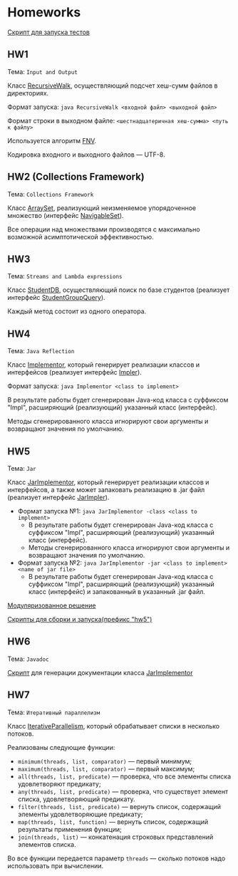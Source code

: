 # Homeworks
[Скрипт для запуска тестов](scripts/hw_test.sh)

## HW1
Тема: `Input and Output`

Класс [RecursiveWalk](java/ru/ifmo/rain/valeyev/walk/RecursiveWalk.java), осуществляющий подсчет хеш-сумм файлов в директориях.

Формат запуска: `java RecursiveWalk <входной файл> <выходной файл>`

Формат строки в выходном файле: `<шестнадцатеричная хеш-сумма> <путь к файлу>`

Используется алгоритм [FNV](https://ru.wikipedia.org/wiki/FNV.html).

Кодировка входного и выходного файлов — UTF-8.

## HW2 (Collections Framework)
Тема: `Collections Framework`

Класс [ArraySet](java/ru/ifmo/rain/valeyev/arrayset/ArraySet.java), реализующий неизменяемое упорядоченное множество (интерфейс [NavigableSet](https://docs.oracle.com/en/java/javase/11/docs/api/java.base/java/util/NavigableSet.html)).

Все операции над множествами производятся с максимально возможной асимптотической эффективностью.

## HW3
Тема: `Streams and Lambda expressions`

Класс [StudentDB](java/ru/ifmo/rain/valeyev/student/StudentDB.java), осуществляющий поиск по базе студентов (реализует интерфейс [StudentGroupQuery](../modules/info.kgeorgiy.java.advanced.student/info/kgeorgiy/java/advanced/student/StudentGroupQuery.java)).

Каждый метод состоит из одного оператора.

## HW4
Тема: `Java Reflection`

Класс [Implementor](java/ru/ifmo/rain/valeyev/implementor/Implementor.java), который генерирует реализации классов и интерфейсов (реализует интерфейс [Impler](../modules/info.kgeorgiy.java.advanced.implementor/info/kgeorgiy/java/advanced/implementor/Impler.java)).

Формат запуска: `java Implementor <class to implement>`

В результате работы будет сгенерирован Java-код класса с суффиксом "Impl", расширяющий (реализующий) указанный класс (интерфейс).

Методы сгенерированного класса игнорируют свои аргументы и возвращают значения по умолчанию.

## HW5
Тема: `Jar`

Класс [JarImplementor](java/ru/ifmo/rain/valeyev/implementor/JarImplementor.java), который генерирует реализации классов и интерфейсов, а также может запаковать реализацию в .jar файл (реализует интерфейс [JarImpler](../modules/info.kgeorgiy.java.advanced.implementor/info/kgeorgiy/java/advanced/implementor/JarImpler.java)).

* Формат запуска №1: `java JarImplementor -class <class to implement>`
  * В результате работы будет сгенерирован Java-код класса с суффиксом "Impl", расширяющий (реализующий) указанный класс (интерфейс).
  * Методы сгенерированного класса игнорируют свои аргументы и возвращают значения по умолчанию.
* Формат запуска №2: `java JarImplementor -jar <class to implement> <name of jar file>`
  * В результате работы будет сгенерирован Java-код класса с суффиксом "Impl", расширяющий (реализующий) указанный класс (интерфейс) и запакованный в указанный .jar файл.

[Модуляризованное решение](java-modules/ru.ifmo.rain.valeyev.implementor/)

[Скрипты для сборки и запуска(префикс "hw5")](scripts/)

## HW6
Тема: `Javadoc`

[Скрипт](scripts/hw6_javadoc.sh) для генерации документации класса [JarImplementor](java/ru/ifmo/rain/valeyev/implementor/JarImplementor.java)

## HW7
Тема: `Итеративный параллелизм`

Класс [IterativeParallelism](java/ru/ifmo/rain/valeyev/concurrent/IterativeParallelism.java), который обрабатывает списки в несколько потоков.

Реализованы следующие функции:

* `minimum(threads, list, comparator)` — первый минимум;
* `maximum(threads, list, comparator)` — первый максимум;
* `all(threads, list, predicate)` — проверка, что все элементы списка удовлетворяют предикату;
* `any(threads, list, predicate)` — проверка, что существует элемент списка, удовлетворяющий предикату.
* `filter(threads, list, predicate)` — вернуть список, содержащий элементы удовлетворяющие предикату;
* `map(threads, list, function)` — вернуть список, содержащий результаты применения функции;
* `join(threads, list)` — конкатенация строковых представлений элементов списка.

Во все функции передается параметр `threads` — сколько потоков надо использовать при вычислении.
